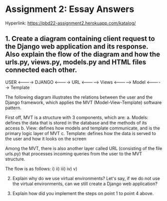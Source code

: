 # Assignment 2: Essay Answers

Hyperlink: https://pbd22-assignment2.herokuapp.com/katalog/

## 1. Create a diagram containing client request to the Django web application and its response. Also explain the flow of the diagram and how the urls.py, views.py, models.py and HTML files connected each other.

USER <----> DJANGO <----> URL <-----> Views <-----> Model
                                            <-----> Template
                                            
The following diagram illustrates the relations between the user and the Django framework, which applies the MVT (Model-View-Template) software pattern.

First off, MVT is a structure with 3 components, which are:
  a. Models: defines the data that is stored in the database and the methods of its access
  b. View: defines how models and template communicate, and is the primary logic layer of MVT
  c. Template: defines how the data is served to the user and how it looks on the screen
  
Among the MVT, there is also another layer called URL (consisting of the file urls.py) that processes incoming queries from the user to the MVT structure.

The flow is as follows:
  i) 
  ii) 
  iii)
  iv)
  v)

2. Explain why do we use virtual environments? Let's say, if we do not use the virtual environments, can we still create a Django web application?




3. Explain how did you implement the steps on point 1 to point 4 above.
